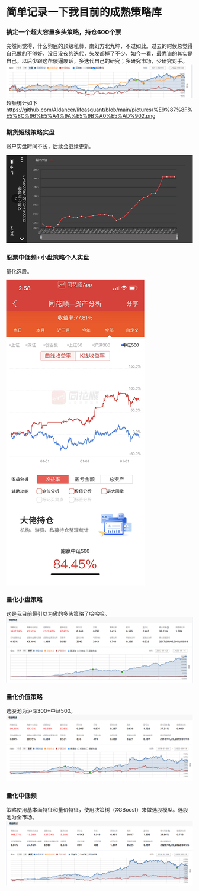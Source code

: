 # 简单记录一下我目前的成熟策略库

### 搞定一个超大容量多头策略，持仓600个票
突然间觉得，什么狗屁的顶级私募，南幻方北九坤，不过如此。过去的时候总觉得自己做的不够好，没日没夜的迭代，头发都掉了不少，如今一看，最靠谱的其实是自己。以后少跟这帮傻逼废话，多迭代自己的研究；多研究市场，少研究对手。
![](https://github.com/AIdancer/lifeasquant/blob/main/pictures/%E9%87%8F%E5%8C%96%E5%A4%9A%E5%9B%A0%E5%AD%90.png)
超额统计如下
https://github.com/AIdancer/lifeasquant/blob/main/pictures/%E9%87%8F%E5%8C%96%E5%A4%9A%E5%9B%A0%E5%AD%902.png

### 期货短线策略实盘
账户实盘时间不长，后续会继续更新。

![](https://github.com/AIdancer/lifeasquant/blob/main/pictures/%E6%9C%9F%E8%B4%A7%E7%9F%AD%E7%BA%BF%E5%AE%9E%E7%9B%98.png)

### 股票中低频+小盘策略个人实盘
量化选股。

![](https://github.com/AIdancer/lifeasquant/blob/main/pictures/%E8%82%A1%E7%A5%A8%E5%A4%8D%E5%90%88%E5%AE%9E%E7%9B%98.png)

### 量化小盘策略
这是我目前最引以为傲的多头策略了哈哈哈。
![这是目前我最引以为傲的多头策略了哈哈哈](https://github.com/AIdancer/lifeasquant/blob/main/pictures/%E9%87%8F%E5%8C%96%E5%B0%8F%E7%9B%98.png)


### 量化价值策略
选股池为沪深300+中证500。
![量化价值策略](https://github.com/AIdancer/lifeasquant/blob/main/pictures/%E9%87%8F%E5%8C%96%E4%BB%B7%E5%80%BC.png)


### 量化中低频
策略使用基本面特征和量价特征，使用决策树（XGBoost）来做选股模型。选股池为全市场。
![量化中低频](https://github.com/AIdancer/lifeasquant/blob/main/pictures/%E9%87%8F%E5%8C%96%E4%B8%AD%E4%BD%8E%E9%A2%91.png)
